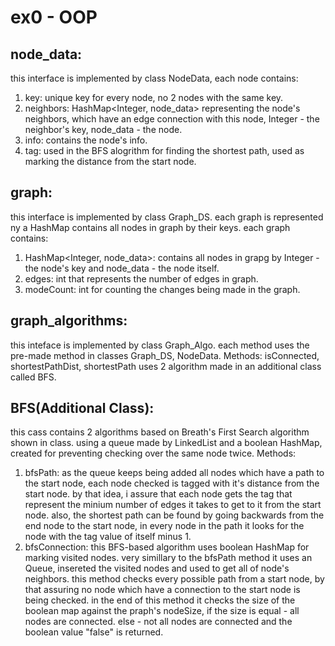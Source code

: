 # ex0 - OOP

## node_data:
this interface is implemented by class NodeData,
each node contains:
1. key: unique key for every node, no 2 nodes with the same key.
2. neighbors: HashMap<Integer, node_data> representing the node's neighbors, which have an edge connection with this node, Integer - the neighbor's key, node_data - the node.
3. info: contains the node's info.
4. tag: used in the BFS alogrithm for finding the shortest path, used as marking the distance from the start node.

## graph:
this interface is implemented by class Graph_DS.
each graph is represented ny a HashMap contains all nodes in graph by their keys.
each graph contains:
1. HashMap<Integer, node_data>: contains all nodes in grapg by Integer - the node's key and node_data - the node itself.
2. edges: int that represents the number of edges in graph.
3. modeCount: int for counting the changes being made in the graph.

## graph_algorithms:
this inteface is implemented by class Graph_Algo.
each method uses the pre-made method in classes Graph_DS, NodeData.
Methods: isConnected, shortestPathDist, shortestPath uses 2 algorithm made in an additional class called BFS.

## BFS(Additional Class):
this cass contains 2 algorithms based on Breath's First Search algorithm shown in class.
using a queue made by LinkedList and a boolean HashMap,
created for preventing checking over the same node twice.
Methods:
1. bfsPath: as the queue keeps being added all nodes which have a path to the start node, each node checked is tagged with it's distance from the start node.
by that idea, i assure that each node gets the tag that represent the minium number of edges it takes to get to it from the start node.
also, the shortest path can be found by going backwards from the end node to the start node, in every node in the path it looks for the node with the tag value of itself minus 1.
2. bfsConnection: this BFS-based algorithm uses boolean HashMap for marking visited nodes. very simillary to the bfsPath method it uses an Queue,
insereted the visited nodes and used to get all of node's neighbors.
this method checks every possible path from a start node, by that assuring no node which have a connection to the start node is being checked.
in the end of this method it checks the size of the boolean map against the praph's nodeSize, if the size is equal - all nodes are connected.
else - not all nodes are connected and the boolean value "false" is returned.

